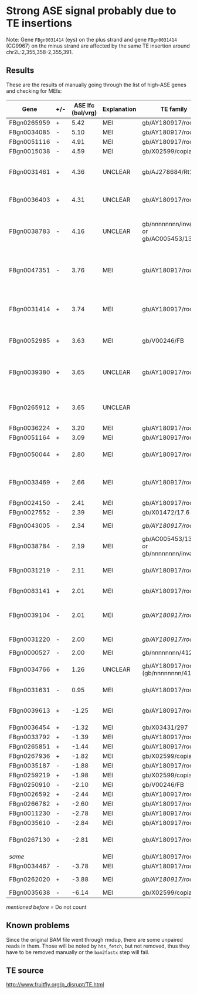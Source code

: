 # Strong ASE signal probably due to TE insertions

Note: Gene `FBgn0031414` (eys) on the plus strand and gene `FBgn0031414` (CG9967)
on the minus strand are affected by the same TE insertion around 
chr2L:2,355,358-2,355,391.

## Results

These are the results of manually going through the list of high-ASE genes and
checking for MEIs:

| Gene | +/- | ASE lfc (bal/vrg) | Explanation | TE family | MEI pos | Comment |
| ---- | --- | ----------------- | ----------- | --------- | ------- | ------- |
| FBgn0265959 | + | 5.42  | MEI     | gb/AY180917/roo | downstream, + | |
| FBgn0034085 | - | 5.10  | MEI     | gb/AY180917/roo | downstream, - | |
| FBgn0051116 | - | 4.91  | MEI     | gb/AY180917/roo | downstream, - | |
| FBgn0015038 | - | 4.59  | MEI     | gb/X02599/copia | downstream, - | |
| FBgn0031461 | + | 4.36  | UNCLEAR | gb/AJ278684/Rt1a| very far upstream, - | MEI within exon of Syt1(-); poly-A; also low mapp. region close? |
| FBgn0036403 | + | 4.31  | UNCLEAR | gb/AY180917/roo | upstream, +, within 3'UTR of CG6650 (+) | Fusion or MEI?? Only in N1, but not in F1?? | 
| FBgn0038783 | - | 4.16  | UNCLEAR | gb/nnnnnnnn/invader4 or gb/AC005453/1360 | | DEL from 20308159 to ~20326000 might create fusion gene |
| FBgn0047351 | - | 3.76  | MEI     | gb/AY180917/roo | downstream, - | in 5'UTR; likely also expresses the subsequent gene (FBgn0043005) |
| FBgn0031414 | + | 3.74  | MEI     | gb/AY180917/roo | downstream, + | Hits intron of eys (FBgn0031414,+) and intron of CG9967 (FBgn0031413,-) |
| FBgn0052985 | + | 3.63  | MEI     | gb/V00246/FB    | downstream, ? | also strong drop in coverage as if there was an SV |
| FBgn0039380 | + | 3.65  | UNCLEAR | gb/AY180917/roo x2 | Deletion between two inserted MEs in the 3'UTR of the gene ||	
| FBgn0265912 | + | 3.65  | UNCLEAR |                 | | insertion far upstream, didn't match any TE class |
| FBgn0036224 | + | 3.20  | MEI     | gb/AY180917/roo | upstream, + | |
| FBgn0051164 | + | 3.09  | MEI     | gb/AY180917/roo | downstream, + | |
| FBgn0050044 | + | 2.80  | MEI     | gb/AY180917/roo | upstream, + | Additionally hits intron/5'UTR of fdl gene |
| FBgn0033469 | + | 2.66  | MEI     | gb/AY180917/roo | upstream, + | Hits intron of Pal1 gene and causes ASE in last exon of Pal1 |
| FBgn0024150 | - | 2.41  | MEI     | gb/AY180917/roo | downstream, - | Hits an exon |
| FBgn0027552 | - | 2.39  | MEI     | gb/X01472/17.6  | upstream, - | |
| FBgn0043005 | - | 2.34  | MEI     | *gb/AY180917/roo* | upstream, - | same as FBgn0047351 |
| FBgn0038784 | - | 2.19  | MEI     | gb/AC005453/1360 or gb/nnnnnnnn/invader4 | upstream, - | ME might have caused a DEL, need to check |
| FBgn0031219 | - | 2.11  | MEI     | gb/AY180917/roo | upstream, -  | upstream even of the previous gene (FBgn031220) |
| FBgn0083141 | + | 2.01  | MEI     | gb/AY180917/roo | upstream, + | hits 5'UTR of FBgn0264895 (-) |
| FBgn0039104 | - | 2.01  | MEI     | *gb/AY180917/roo* | upstream, - | same as in FBgn0043005 and FBgn0047351 |
| FBgn0031220 | - | 2.00  | MEI     | *gb/AY180917/roo* | upstream, - | same as in FBgn0031219 |
| FBgn0000527 | - | 2.00  | MEI     | gb/nnnnnnnn/412 | downstream, - | |
| FBgn0034766 | + | 1.26  | UNCLEAR | gb/AY180917/roo (gb/nnnnnnnn/412) | 20kb upstream, - (downstream,+) | both cannot explain expression |
| FBgn0031631 | - | 0.95  | MEI     | gb/AY180917/roo | upstream, - | within intron of FBgn0031632(+) |
| FBgn0039613 | + | -1.25 | MEI     | gb/AY180917/roo | upstream, + | likely also relevant for FBgn0027578(+) |
| FBgn0036454 | + | -1.32 | MEI     | gb/X03431/297   | downstream, + | |
| FBgn0033792 | + | -1.39 | MEI     | gb/AY180917/roo | upstream, + | |
| FBgn0265851 | + | -1.44 | MEI     | gb/AY180917/roo | upstream, + | |
| FBgn0267936 | + | -1.82 | MEI     | gb/X02599/copia | upstream, + | |
| FBgn0035187 | - | -1.88 | MEI     | gb/AY180917/roo | upstream, - | |
| FBgn0259219 | + | -1.98 | MEI     | gb/X02599/copia | upstream, + | |
| FBgn0250910 | - | -2.10 | MEI     | gb/V00246/FB    | downstream, ? | |
| FBgn0026592 | + | -2.44 | MEI     | gb/AY180917/roo | upstream, + | |
| FBgn0266782 | + | -2.60 | MEI     | gb/AY180917/roo | upstream, + | | 
| FBgn0011230 | - | -2.78 | MEI     | gb/AY180917/roo | upstream, + | |
| FBgn0035610 | - | -2.84 | MEI     | gb/AY180917/roo | downstream, - | |
| FBgn0267130 | + | -2.81 | MEI     | gb/AY180917/roo | upstream, ? | 8kb upstream, slighltly expressed |
|      *same* |   |       | MEI     | gb/AY180917/roo | downstream, + | within exon |
| FBgn0034467 | - | -3.78 | MEI     | gb/AY180917/roo | upstream, - | |
| FBgn0262020 | + | -3.88 | MEI     | *gb/AY180917/roo* | upstream, + | same as FBgn0266782 |
| FBgn0035638 | - | -6.14 | MEI     | gb/X02599/copia | upstream, - | |

*mentioned before* = Do not count


## Known problems

Since the original BAM file went through rmdup, there are some unpaired reads in them.
Those will be noted by `hts_fetch`, but not removed, thus they have to be removed manually
or the `bam2fastx` step will fail.

## TE source

http://www.fruitfly.org/p_disrupt/TE.html

